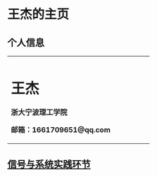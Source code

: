 # 王杰的主页

## 个人信息
<table border="0">
  <tr>
    <td width="75%">
      <h1>王杰</h1>
      <p><b>浙大宁波理工学院<p><b>
      <p><b>邮箱：1661709651@qq.com</b></p>
    </td>
  </tr>
</table>

## [信号与系统实践环节](https://github.com/chasewang/xinhao)



